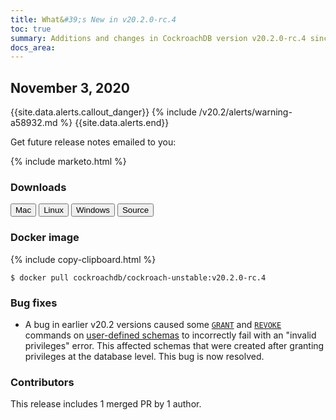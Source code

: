 ```yaml
---
title: What&#39;s New in v20.2.0-rc.4
toc: true
summary: Additions and changes in CockroachDB version v20.2.0-rc.4 since version v20.2.0-rc.3
docs_area: 
---
```


## November 3, 2020

{{site.data.alerts.callout_danger}}
{% include /v20.2/alerts/warning-a58932.md %}
{{site.data.alerts.end}}

Get future release notes emailed to you:

{% include marketo.html %}

### Downloads

<div id="os-tabs" class="clearfix os-tabs_button-outline-primary">
    <a href="https://binaries.cockroachdb.com/cockroach-v20.2.0-rc.4.darwin-10.9-amd64.tgz"><button id="mac" data-eventcategory="mac-binary-release-notes">Mac</button></a>
    <a href="https://binaries.cockroachdb.com/cockroach-v20.2.0-rc.4.linux-amd64.tgz"><button id="linux" data-eventcategory="linux-binary-release-notes">Linux</button></a>
    <a href="https://binaries.cockroachdb.com/cockroach-v20.2.0-rc.4.windows-6.2-amd64.zip"><button id="windows" data-eventcategory="windows-binary-release-notes">Windows</button></a>
    <a href="https://binaries.cockroachdb.com/cockroach-v20.2.0-rc.4.src.tgz"><button id="source" data-eventcategory="source-release-notes">Source</button></a>
</div>

### Docker image

{% include copy-clipboard.html %}
~~~ shell
$ docker pull cockroachdb/cockroach-unstable:v20.2.0-rc.4
~~~

### Bug fixes

- A bug in earlier v20.2 versions caused some [`GRANT`](../v20.2/grant.html) and [`REVOKE`](../v20.2/revoke.html) commands on [user-defined schemas](../v20.2/create-schema.html) to incorrectly fail with an "invalid privileges" error. This affected schemas that were created after granting privileges at the database level. This bug is now resolved.

### Contributors

This release includes 1 merged PR by 1 author.
